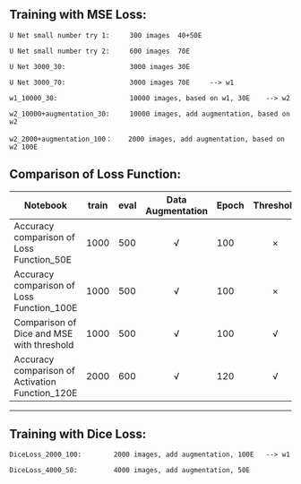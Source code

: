Training with MSE Loss:
------

    U Net small number try 1:     300 images  40+50E
  
    U Net small number try 2:     600 images  70E
  
    U Net 3000_30:                3000 images 30E
	
	U Net 3000_70:                3000 images 70E     --> w1
	
	w1_10000_30:                  10000 images, based on w1, 30E    --> w2
  
	w2_10000+augmentation_30:     10000 images, add augmentation, based on w2
  
	w2_2000+augmentation_100：    2000 images, add augmentation, based on w2 100E
	

Comparison of Loss Function:
------
	

Notebook|train|eval|Data Augmentation| Epoch|Threshold
--------|-----|-----|:----------------:|-------|:---------:|
Accuracy comparison of Loss Function_50E|1000|500|√|100|×
Accuracy comparison of Loss Function_100E|1000|500|√|100|×
Comparison of Dice and MSE with threshold|1000|500|√|100|√
Accuracy comparison of Activation Function_120E|2000|600|√|120|√
	
------
	
	
Training with Dice Loss:
------

	DiceLoss_2000_100:        2000 images, add augmentation, 100E   --> w1 

	DiceLoss_4000_50:         4000 images, add augmentation, 50E   
	
	
	
	
	
	
	
